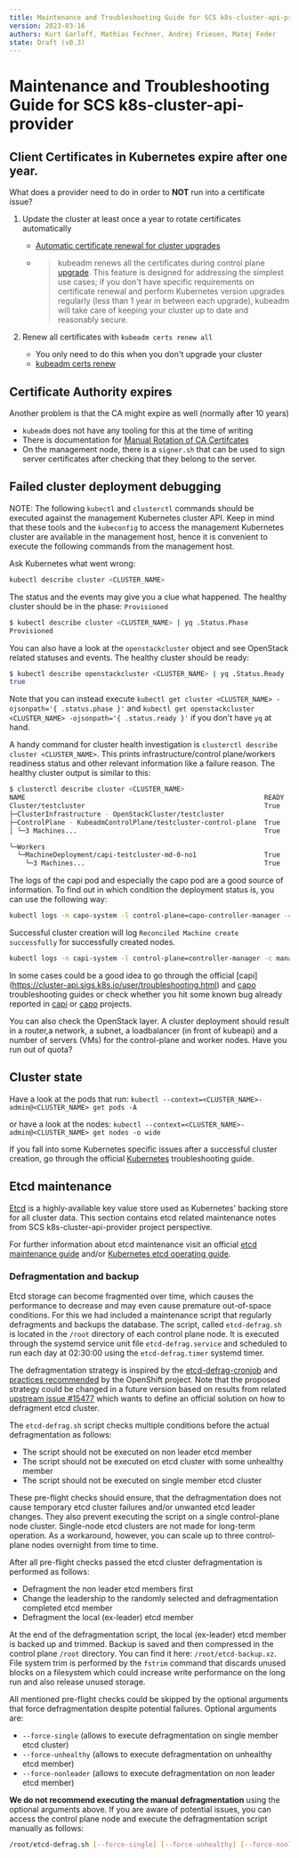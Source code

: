 ```yaml
---
title: Maintenance and Troubleshooting Guide for SCS k8s-cluster-api-provider
version: 2023-03-16
authors: Kurt Garloff, Mathias Fechner, Andrej Friesen, Matej Feder
state: Draft (v0.3)
---
```


# Maintenance and Troubleshooting Guide for SCS k8s-cluster-api-provider

## Client Certificates in Kubernetes expire after one year.

What does a provider need to do in order to **NOT** run into a certificate issue?

1. Update the cluster at least once a year to rotate certificates automatically
    -  [Automatic certificate renewal for cluster upgrades](https://kubernetes.io/docs/tasks/administer-cluster/kubeadm/kubeadm-certs/#automatic-certificate-renewal)
    - > kubeadm renews all the certificates during control plane 
        [upgrade](https://kubernetes.io/docs/tasks/administer-cluster/kubeadm/kubeadm-upgrade/).
        This feature is designed for addressing the simplest use cases; if you don't have specific
        requirements on certificate renewal and perform Kubernetes version upgrades regularly
        (less than 1 year in between each upgrade), kubeadm will take care of keeping your
        cluster up to date and reasonably secure.

2. Renew all certificates with `kubeadm certs renew all`
    - You only need to do this when you don't upgrade your cluster
    - [kubeadm certs renew](https://kubernetes.io/docs/reference/setup-tools/kubeadm/kubeadm-certs/#cmd-certs-renew)

## Certificate Authority expires

Another problem is that the CA might expire as well (normally after 10 years)
- `kubeadm` does not have any tooling for this at the time of writing
- There is documentation for 
  [Manual Rotation of CA Certifcates](https://kubernetes.io/docs/tasks/tls/manual-rotation-of-ca-certificates/)
- On the management node, there is a `signer.sh` that can be used to sign server certificates
  after checking that they belong to the server.

## Failed cluster deployment debugging

NOTE: The following `kubectl` and `clusterctl` commands should be executed against 
the management Kubernetes cluster API. Keep in mind that these tools and the 
`kubeconfig` to access the management Kubernetes cluster are available in the management
host, hence it is convenient to execute the following commands from the management host.

Ask Kubernetes what went wrong:
```bash
kubectl describe cluster <CLUSTER_NAME>
```

The status and the events may give you a clue what happened. The healthy cluster should
be in the phase: `Provisioned`
```bash
$ kubectl describe cluster <CLUSTER_NAME> | yq .Status.Phase
Provisioned
```

You can also have a look at the `openstackcluster` object and see OpenStack related
statuses and events. The healthy cluster should be ready:
```bash
$ kubectl describe openstackcluster <CLUSTER_NAME> | yq .Status.Ready
true
```

Note that you can instead execute `kubectl get cluster <CLUSTER_NAME> -ojsonpath='{ .status.phase }'`
and `kubectl get openstackcluster <CLUSTER_NAME> -ojsonpath='{ .status.ready }'` 
if you don't have `yq` at hand.

A handy command for cluster health investigation is `clusterctl describe cluster <CLUSTER_NAME>`.
This prints infrastructure/control plane/workers readiness status and other relevant 
information like a failure reason. The healthy cluster output is similar to this:
```bash
$ clusterctl describe cluster <CLUSTER_NAME>
NAME                                                            READY  SEVERITY  REASON  SINCE  MESSAGE
Cluster/testcluster                                             True                     21m
├─ClusterInfrastructure - OpenStackCluster/testcluster
├─ControlPlane - KubeadmControlPlane/testcluster-control-plane  True                     23m
│ └─3 Machines...                                               True                     21m    See testcluster-control-plane-5ftjs, testcluster-control-plane-62cdj, ...

└─Workers
  └─MachineDeployment/capi-testcluster-md-0-no1                 True                     22m
    └─3 Machines...                                             True                     21m    See capi-testcluster-md-0-no1-84dd86f598-bhxfd, capi-testcluster-md-0-no1-84dd86f598-f6pnl, ...
```

The logs of the capi pod and especially the capo pod are a good source of information.
To find out in which condition the deployment status is, you can use the following way:

```bash
kubectl logs -n capo-system -l control-plane=capo-controller-manager -c manager
```
Successful cluster creation will log `Reconciled Machine create successfully` for 
successfully created nodes.

```bash
kubectl logs -n capi-system -l control-plane=controller-manager -c manager
```

In some cases could be a good idea to go through the official [capi]
(https://cluster-api.sigs.k8s.io/user/troubleshooting.html) and [capo](https://cluster-api-openstack.sigs.k8s.io/topics/troubleshooting.html)
troubleshooting guides or check whether you hit some known bug already reported in
[capi](https://github.com/kubernetes-sigs/cluster-api/issues?q=is%3Aissue+is%3Aopen+label%3Akind%2Fbug)
or [capo](https://github.com/kubernetes-sigs/cluster-api-provider-openstack/issues?q=is%3Aissue+is%3Aopen+label%3Akind%2Fbug) projects.

You can also check the OpenStack layer. A cluster deployment should result in a 
router,a network, a subnet, a loadbalancer (in front of kubeapi) and a number of servers (VMs)
for the control-plane and worker nodes. Have you run out of quota?

## Cluster state

Have a look at the pods that run:
``kubectl --context=<CLUSTER_NAME>-admin@<CLUSTER_NAME> get pods -A``

or have a look at the nodes:
``kubectl --context=<CLUSTER_NAME>-admin@<CLUSTER_NAME> get nodes -o wide``

If you fall into some Kubernetes specific issues after a successful cluster
creation, go through the official [Kubernetes](https://kubernetes.io/docs/tasks/debug/debug-cluster/)
troubleshooting guide.

## Etcd maintenance

[Etcd](https://etcd.io/) is a highly-available key value store used as Kubernetes'
backing store for all cluster data. This section contains etcd related maintenance
notes from SCS k8s-cluster-api-provider project perspective.

For further information about etcd maintenance visit an official [etcd maintenance guide](https://etcd.io/docs/v3.5/op-guide/maintenance/)
and/or [Kubernetes etcd operating guide](https://kubernetes.io/docs/tasks/administer-cluster/configure-upgrade-etcd/).

### Defragmentation and backup

Etcd storage can become fragmented over time, which causes the performance to decrease
and may even cause premature out-of-space conditions. For this we had included a
maintenance script that regularly defragments and backups the database. The script, called
`etcd-defrag.sh` is located in the `/root` directory of each control plane node.
It is executed through the systemd service unit file `etcd-defrag.service` and scheduled
to run each day at 02:30:00 using the `etcd-defrag.timer` systemd timer.

The defragmentation strategy is inspired by the [etcd-defrag-cronjob](https://github.com/ugur99/etcd-defrag-cronjob/) and
[practices recommended](https://docs.openshift.com/container-platform/4.9/scalability_and_performance/recommended-host-practices.html#automatic-defrag-etcd-data_recommended-host-practices) by the OpenShift project.
Note that the proposed strategy could be changed in a future version based on results from
related [upstream issue #15477](https://github.com/etcd-io/etcd/issues/15477) which wants to define
an official solution on how to defragment etcd cluster.

The `etcd-defrag.sh` script checks multiple conditions before the actual defragmentation as
follows:
- The script should not be executed on non leader etcd member
- The script should not be executed on etcd cluster with some unhealthy member
- The script should not be executed on single member etcd cluster

These pre-flight checks should ensure, that the defragmentation does not cause temporary
etcd cluster failures and/or unwanted etcd leader changes. They also prevent executing
the script on a single control-plane node cluster. Single-node etcd clusters are not
made for long-term operation. As a workaround, however, you can scale up to three
control-plane nodes overnight from time to time.

After all pre-flight checks passed the etcd cluster defragmentation is performed as follows:
- Defragment the non leader etcd members first
- Change the leadership to the randomly selected and defragmentation completed etcd member
- Defragment the local (ex-leader) etcd member

At the end of the defragmentation script, the local (ex-leader) etcd member is backed up
and trimmed. Backup is saved and then compressed in the control plane `/root` directory.
You can find it here: `/root/etcd-backup.xz`. File system trim is performed by the `fstrim`
command that discards unused blocks on a filesystem which could increase write performance
on the long run and also release unused storage.

All mentioned pre-flight checks could be skipped by the optional arguments that force
defragmentation despite potential failures. Optional arguments are:
- `--force-single` (allows to execute defragmentation on single member etcd cluster)
- `--force-unhealthy` (allows to execute defragmentation on unhealthy etcd member)
- `--force-nonleader` (allows to execute defragmentation on non leader etcd member)

**We do not recommend executing the manual defragmentation** using the optional arguments above.
If you are aware of potential issues, you can access the control plane node and
execute the defragmentation script manually as follows:

```bash
/root/etcd-defrag.sh [--force-single] [--force-unhealthy] [--force-nonleader]
```
